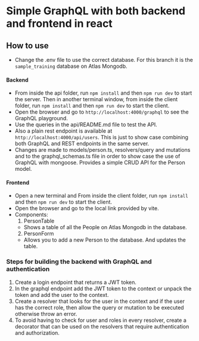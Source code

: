 # Simple GraphQL with both backend and frontend in react

## How to use
- Change the .env file to use the correct database. For this branch it is the `sample_training` database on Atlas Mongodb.
#### Backend
- From inside the api folder, run `npm install` and then `npm run dev` to start the server. Then in another terminal window, from inside the client folder, run `npm install` and then `npm run dev` to start the client.
- Open the browser and go to `http://localhost:4000/graphql` to see the GraphQL playground.
- Use the queries in the api/README.md file to test the API.
- Also a plain rest endpoint is available at `http://localhost:4000/api/users`. This is just to show case combining both GraphQL and REST endpoints in the same server.
- Changes are made to models/person.ts, resolvers/query and mutations and to the graphql_schemas.ts file in order to show case the use of GraphQL with mongoose. Provides a simple CRUD API for the Person model.

#### Frontend
- Open a new terminal and From inside the client folder, run `npm install` and then `npm run dev` to start the client.
- Open the browser and go to the local link provided by vite.
- Components:
  1. PersonTable
    - Shows a table of all the People on Atlas Mongodb in the database.
  2. PersonForm
    - Allows you to add a new Person to the database. And updates the table.

### Steps for building the backend with GraphQL and authentication
1. Create a login endpoint that returns a JWT token.
2. In the graphql endpoint add the JWT token to the context or unpack the token and add the user to the context.
3. Create a resolver that looks for the user in the context and if the user has the correct role, then allow the query or mutation to be executed otherwise throw an error.
4. To avoid having to check for user and roles in every resolver, create a decorator that can be used on the resolvers that require authentication and authorization.
